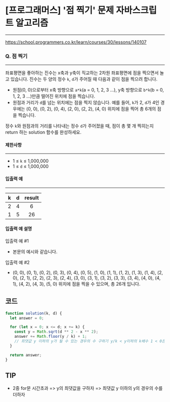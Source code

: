 # [프로그래머스] '점 찍기' 문제 자바스크립트 알고리즘

---

https://school.programmers.co.kr/learn/courses/30/lessons/140107

### Q. 점 찍기

---

좌표평면을 좋아하는 진수는 x축과 y축이 직교하는 2차원 좌표평면에 점을 찍으면서 놀고 있습니다. 진수는 두 양의 정수 `k`, `d`가 주어질 때 다음과 같이 점을 찍으려 합니다.

- 원점(0, 0)으로부터 x축 방향으로 `a*k`(a = 0, 1, 2, 3 ...), y축 방향으로 `b*k`(b = 0, 1, 2, 3 ...)만큼 떨어진 위치에 점을 찍습니다.
- 원점과 거리가 `d`를 넘는 위치에는 점을 찍지 않습니다.
  예를 들어, `k`가 2, `d`가 4인 경우에는 (0, 0), (0, 2), (0, 4), (2, 0), (2, 2), (4, 0) 위치에 점을 찍어 총 6개의 점을 찍습니다.

정수 `k`와 원점과의 거리를 나타내는 정수 `d`가 주어졌을 때, 점이 총 몇 개 찍히는지 return 하는 solution 함수를 완성하세요.

#### 제한사항

---

- 1 ≤ `k` ≤ 1,000,000
- 1 ≤ `d` ≤ 1,000,000

#### 입출력 예

---

|  k  |  d  | result |
| :-: | :-: | :----: |
|  2  |  4  |   6    |
|  1  |  5  |   26   |

#### 입출력 예 설명

입출력 예 #1

- 본문의 예시와 같습니다.

입출력 예 #2

- (0, 0), (0, 1), (0, 2), (0, 3), (0, 4), (0, 5), (1, 0), (1, 1), (1, 2), (1, 3), (1, 4), (2, 0), (2, 1), (2, 2), (2, 3), (2, 4), (3, 0), (3, 1), (3, 2), (3, 3), (3, 4), (4, 0), (4, 1), (4, 2), (4, 3), (5, 0) 위치에 점을 찍을 수 있으며, 총 26개 입니다.

## 코드

```js
function solution(k, d) {
  let answer = 0;

  for (let x = 0; x <= d; x += k) {
    const y = Math.sqrt(d ** 2 - x ** 2);
    answer += Math.floor(y / k) + 1;
    // 최댓값 y 이하의 y가 될 수 있는 경우의 수 구하기 y/k < y이하의 k배수 1 < 0은 무조건 포함
  }

  return answer;
}
```

## TIP

- 2중 for문 시간초과 => y의 최댓값을 구하자 => 최댓값 y 이하의 y의 경우의 수를 더하자

